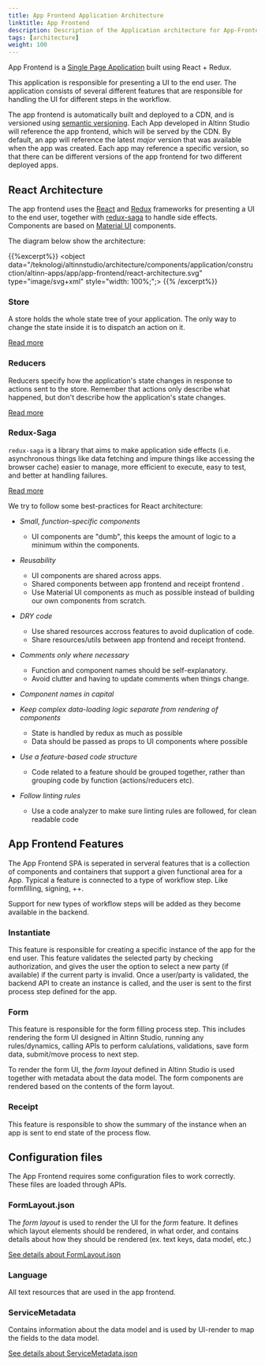 ```yaml
---
title: App Frontend Application Architecture
linktitle: App Frontend
description: Description of the Application architecture for App-Frontend
tags: [architecture]
weight: 100
---
```


App Frontend is a [Single Page Application](https://en.wikipedia.org/wiki/Single-page_application) built using React + Redux.

This application is responsible for presenting a UI to the end user. The application consists of several different features
that are responsible for handling the UI for different steps in the workflow.

The app frontend is automatically built and deployed to a CDN, and is versioned using [semantic versioning](https://semver.org/). 
Each App developed in Altinn Studio will reference the app frontend, which will be served by the CDN. By default,
an app will reference the latest _major_ version that was available when the app was created. Each app may reference a specific
version, so that there can be different versions of the app frontend for two different deployed apps.

## React Architecture
The app frontend uses the [React](https://reactjs.org/) and [Redux](https://redux.js.org/) frameworks for presenting a UI to the end user,
together with [redux-saga](https://redux-saga.js.org/) to handle side effects. Components are based on [Material UI](https://material-ui.com/)
components.

The diagram below show the architecture:

{{%excerpt%}}
<object data="/teknologi/altinnstudio/architecture/components/application/construction/altinn-apps/app/app-frontend/react-architecture.svg" type="image/svg+xml" style="width: 100%;";></object>
{{% /excerpt%}}

### Store
 A store holds the whole state tree of your application. The only way to change the state inside it is to dispatch an action
 on it.

 [Read more](https://redux.js.org/api/store#store)

### Reducers
Reducers specify how the application's state changes in response to actions sent to the store. Remember that actions only
describe what happened, but don't describe how the application's state changes.

 [Read more](https://redux.js.org/basics/reducers#reducers)

### Redux-Saga
`redux-saga` is a library that aims to make application side effects (i.e. asynchronous things like data fetching and impure
things like accessing the browser cache) easier to manage, more efficient to execute, easy to test, and better at handling failures.

[Read more](https://redux-saga.js.org/)

We try to follow some best-practices for React architecture:

- _Small, function-specific components_
  - UI components are "dumb", this keeps the amount of logic to a minimum within the components.

- _Reusability_
  - UI components are shared across apps. 
  - Shared components between app frontend and receipt frontend .
  - Use Material UI components as much as possible instead of building our own components from scratch.

- _DRY code_
  - Use shared resources accross features to avoid duplication of code.
  - Share resources/utils between app frontend and receipt frontend.

- _Comments only where necessary_
  - Function and component names should be self-explanatory.
  - Avoid clutter and having to update comments when things change.

- _Component names in capital_

- _Keep complex data-loading logic separate from rendering of components_
  - State is handled by redux as much as possible
  - Data should be passed as props to UI components where possible

- _Use a feature-based code structure_
  -  Code related to a feature should be grouped together, rather than grouping code by function (actions/reducers etc).

- _Follow linting rules_
  - Use a code analyzer to make sure linting rules are followed, for clean readable code


## App Frontend Features
The App Frontend SPA is seperated in serveral features that is a collection of components and containers that support a given
functional area for a App. Typical a feature is connected to a type of workflow step. Like formfilling, signing, ++.

Support for new types of workflow steps will be added as they become available in the backend.

### Instantiate
This feature is responsible for creating a specific instance of the app for the end user. This feature validates the selected
party by checking authorization, and gives the user the option to select a new party (if available) if the current party is 
invalid. Once a user/party is validated, the backend API to create an instance is called, and the user is sent to the first
process step defined for the app. 

### Form
This feature is responsible for the form filling process step. This includes rendering the form UI designed in Altinn Studio,
running any rules/dynamics, calling APIs to perform calulations, validations, save form data, submit/move process to next step.

To render the form UI, the _form layout_ defined in Altinn Studio is used together with metadata about the data model. The form
components are rendered based on the contents of the form layout.

### Receipt
This feature is responsible to show the summary of the instance when an app is sent to end state of the process flow.

## Configuration files
The App Frontend requires some configuration files to work correctly. These files are loaded through APIs.

### FormLayout.json
The _form layout_ is used to render the UI for the _form_ feature. It defines which layout elements should be rendered,
in what order, and contains details about how they should be rendered (ex. text keys, data model, etc.)

[See details about FormLayout.json](/solutions/altinn-studio/altinn-studio-repos/structure/form-layout/)

### Language
All text resources that are used in the app frontend.

### ServiceMetadata
Contains information about the data model and is used by UI-render to map the fields to the data model. 

[See details about ServiceMetadata.json](/solutions/altinn-studio/altinn-studio-repos/structure/form-layout/)
